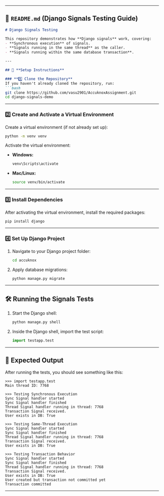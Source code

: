 
---

## **📌 `README.md` (Django Signals Testing Guide)**

```md
# Django Signals Testing

This repository demonstrates how **Django signals** work, covering:
- **Synchronous execution** of signals.
- **Signals running in the same thread** as the caller.
- **Signals running within the same database transaction**.

---

## 🚀 **Setup Instructions**

### **1️⃣ Clone the Repository**
If you haven't already cloned the repository, run:
```bash
git clone https://github.com/vasu2901/AccuknoxAssignment.git
cd django-signals-demo
```

---

### **2️⃣ Create and Activate a Virtual Environment**
Create a virtual environment (if not already set up):
```bash
python -m venv venv
```
Activate the virtual environment:

- **Windows:**
  ```bash
  venv\Scripts\activate
  ```

- **Mac/Linux:**
  ```bash
  source venv/bin/activate
  ```

---

### **3️⃣ Install Dependencies**
After activating the virtual environment, install the required packages:

```bash
pip install django
```

---

### **4️⃣ Set Up Django Project**
1. Navigate to your Django project folder:
   ```bash
   cd accuknox
   ```

2. Apply database migrations:
   ```bash
   python manage.py migrate
   ```

---

## 🛠 **Running the Signals Tests**

1. Start the Django shell:
   ```bash
   python manage.py shell
   ```
2. Inside the Django shell, import the test script:
   ```python
   import testapp.test
   ```

---

## 📌 **Expected Output**
After running the tests, you should see something like this:

```
>>> import testapp.test   
Main thread ID: 7768

>>> Testing Synchronous Execution
Sync Signal handler started
Sync Signal handler finished
Thread Signal handler running in thread: 7768
Transaction Signal received.
User exists in DB: True

>>> Testing Same-Thread Execution
Sync Signal handler started
Sync Signal handler finished
Thread Signal handler running in thread: 7768
Transaction Signal received.
User exists in DB: True

>>> Testing Transaction Behavior
Sync Signal handler started
Sync Signal handler finished
Thread Signal handler running in thread: 7768
Transaction Signal received.
User exists in DB: True
User created but transaction not committed yet
Transaction committed
```

---
